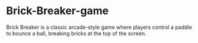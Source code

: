 # Brick-Breaker-game
Brick Breaker is a classic arcade-style game where players control a paddle to bounce a ball, breaking bricks at the top of the screen.
